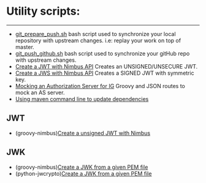 Utility scripts:
======


-----------------------------

* [git_prepare_push.sh](https://github.com/violette/utility-scripts/blob/master/git_prepare_push.sh) bash script used to synchronize your local repository with upstream changes. i.e: replay your work on top of master.
* [git_push_github.sh](https://github.com/violette/utility-scripts/blob/master/git_push_github.sh) bash script used to synchronize your gitHub repo with upstream changes.
* [Create a JWT with Nimbus API](https://github.com/violette/utility-scripts/blob/master/create_JWT_with_Nimbus.groovy) Creates an UNSIGNED/UNSECURE JWT.
* [Create a JWS with Nimbus API](https://github.com/violette/utility-scripts/blob/master/create_JWS_HS256_with_Nimbus.groovy) Creates a SIGNED JWT with symmetric key.
* [Mocking an Authorization Server for IG](https://github.com/violette/utility-scripts/tree/master/IG%20mocks%20AS) Groovy and JSON routes to mock an AS server.
* [Using maven command line to update dependencies](https://github.com/violette/utility-scripts/blob/master/update-mavendependencies.md)

JWT
----------------------------- 
* (groovy-nimbus)[Create a unsigned JWT with Nimbus](https://github.com/violette/utility-scripts/blob/master/create_JWT_with_nimbusds.groovy)

JWK
----------------------------- 
* (groovy-nimbus)[Create a JWK from a given PEM file](https://github.com/violette/utility-scripts/blob/master/create_JWK_from_EC_PEM_content.groovy)
* (python-jwcrypto)[Create a JWK from a given PEM file](https://github.com/violette/utility-scripts/blob/master/toJWK.py)
